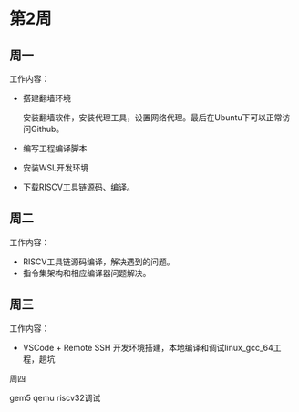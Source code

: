 # 第2周

## 周一

工作内容：

- 搭建翻墙环境

  安装翻墙软件，安装代理工具，设置网络代理。最后在Ubuntu下可以正常访问Github。

- 编写工程编译脚本

- 安装WSL开发环境

- 下载RISCV工具链源码、编译。

## 周二

工作内容：

- RISCV工具链源码编译，解决遇到的问题。
- 指令集架构和相应编译器问题解决。

## 周三

工作内容：

- VSCode + Remote SSH 开发环境搭建，本地编译和调试linux_gcc_64工程，趟坑

周四

gem5 qemu riscv32调试
